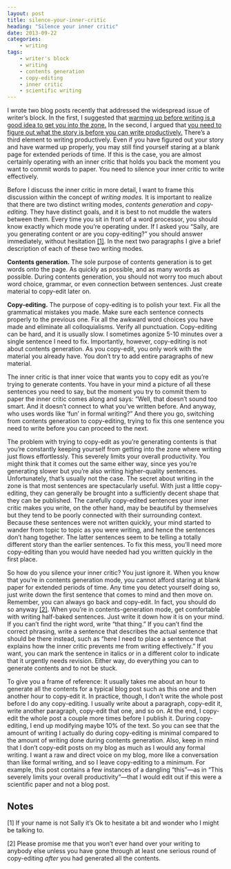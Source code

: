 ```yaml
---
layout: post
title: silence-your-inner-critic
heading: "Silence your inner critic"
date: 2013-09-22
categories: 
    - writing
tags:
    - writer's block
    - writing
    - contents generation
    - copy-editing
    - inner critic
    - scientific writing
---
```

I wrote two blog posts recently that addressed the widespread issue of writer’s block. In the first, I suggested that [warming up before writing is a good idea to get you into the zone.](/blog/2013/9/16/warm-up-before-you-write) In the second, I argued that [you need to figure out what the story is before you can write productively.](/blog/2013/9/18/its-easier-to-write-when-you-know-what-you-want-to-say) There’s a third element to writing productively. Even if you have figured out your story and have warmed up properly, you may still find yourself staring at a blank page for extended periods of time. If this is the case, you are almost certainly operating with an inner critic that holds you back the moment you want to commit words to paper. You need to silence your inner critic to write effectively.

<!--more-->

Before I discuss the inner critic in more detail, I want to frame this discussion within the concept of *writing modes.* It is important to realize that there are two distinct writing modes, *contents generation* and *copy-editing.* They have distinct goals, and it is best to not muddle the waters between them. Every time you sit in front of a word processor, you should know exactly which mode you’re operating under. If I asked you “Sally, are you generating content or are you copy-editing?” you should answer immediately, without hesitation [[1]](#note1). In the next two paragraphs I give a brief description of each of these two writing modes.

**Contents generation.** The sole purpose of contents generation is to get words onto the page. As quickly as possible, and as many words as possible. During contents generation, you should not worry too much about word choice, grammar, or even connection between sentences. Just create material to copy-edit later on.

**Copy-editing.** The purpose of copy-editing is to polish your text. Fix all the grammatical mistakes you made. Make sure each sentence connects properly to the previous one. Fix all the awkward word choices you have made and eliminate all colloquialisms. Verify all punctuation. Copy-editing can be hard, and it is usually slow. I sometimes agonize 5-10 minutes over a single sentence I need to fix. Importantly, however, copy-editing is not about contents generation. As you copy-edit, you only work with the material you already have. You don’t try to add entire paragraphs of new material.

The inner critic is that inner voice that wants you to copy edit as you’re trying to generate contents. You have in your mind a picture of all these sentences you need to say, but the moment you try to commit them to paper the inner critic comes along and says: “Well, that doesn’t sound too smart. And it doesn’t connect to what you’ve written before. And anyway, who uses words like ‘fun’ in formal writing?” And there you go, switching from contents generation to copy-editing, trying to fix this one sentence you need to write before you can proceed to the next.

The problem with trying to copy-edit as you’re generating contents is that you’re constantly keeping yourself from getting into the zone where writing just flows effortlessly. This severely limits your overall productivity. You might think that it comes out the same either way, since yes you’re generating slower but you’re also writing higher-quality sentences. Unfortunately, that’s usually not the case. The secret about writing in the zone is that most sentences are spectacularly useful. With just a little copy-editing, they can generally be brought into a sufficiently decent shape that they can be published. The carefully copy-edited sentences your inner critic makes you write, on the other hand, may be beautiful by themselves but they tend to be poorly connected with their surrounding context. Because these sentences were not written quickly, your mind started to wander from topic to topic as you were writing, and hence the sentences don’t hang together. The latter sentences seem to be telling a totally different story than the earlier sentences. To fix this mess, you’ll need more copy-editing than you would have needed had you written quickly in the first place.

So how do you silence your inner critic? You just ignore it. When you know that you’re in contents generation mode, you cannot afford staring at blank paper for extended periods of time. Any time you detect yourself doing so, just write down the first sentence that comes to mind and then move on. Remember, you can always go back and copy-edit. In fact, you should do so anyway [[2]](#note2). When you’re in contents-generation mode, get comfortable with writing half-baked sentences. Just write it down how it is on your mind. If you can’t find the right word, write “that thing.” If you can’t find the correct phrasing, write a sentence that describes the actual sentence that should be there instead, such as “here I need to place a sentence that explains how the inner critic prevents me from writing effectively.” If you want, you can mark the sentence in italics or in a different color to indicate that it urgently needs revision. Either way, do everything you can to generate contents and to not be stuck.

To give you a frame of reference: It usually takes me about an hour to generate all the contents for a typical blog post such as this one and then another hour to copy-edit it. In practice, though, I don’t write the whole post before I do any copy-editing. I usually write about a paragraph, copy-edit it, write another paragraph, copy-edit that one, and so on. At the end, I copy-edit the whole post a couple more times before I publish it. During copy-editing, I end up modifying maybe 10% of the text. So you can see that the amount of writing I actually do during copy-editing is minimal compared to the amount of writing done during contents generation. Also, keep in mind that I don’t copy-edit posts on my blog as much as I would any formal writing. I want a raw and direct voice on my blog, more like a conversation than like formal writing, and so I leave copy-editing to a minimum. For example, this post contains a few instances of a dangling “this”—as in “This severely limits your overall productivity”—that I would edit out if this were a scientific paper and not a blog post.


## Notes

[1]<a id="note1"></a> If your name is not Sally it’s Ok to hesitate a bit and wonder who I might be talking to.

[2]<a id="note2"></a> Please promise me that you won’t ever hand over your writing to anybody else unless you have gone through at least one serious round of copy-editing *after* you had generated all the contents.
